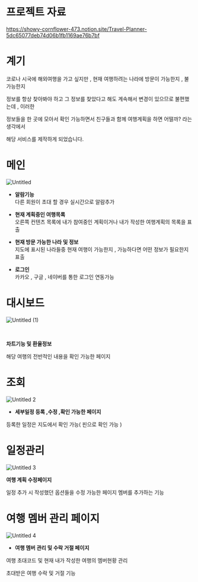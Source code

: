 # 프로젝트 자료 
https://showy-cornflower-473.notion.site/Travel-Planner-5dc65077deb74d06b1fb1169ae76b7bf

# 계기

코로나 시국에 해외여행을 가고 싶지만 , 현재 여행하려는 나라에 방문이 가능한지 , 불가능한지

정보를 항상 찾아봐야 하고 그 정보를 찾았다고 해도 계속해서 변경이 있으므로 불편했는데 , 이러한 

정보들을 한 곳에 모아서 확인 가능하면서 친구들과 함께 여행계획을 하면 어떨까? 라는 생각에서 

해당 서비스를 제작하게 되었습니다.

# **메인**
![Untitled](https://user-images.githubusercontent.com/65999018/186151673-472a4a93-4eef-432e-96f1-a7b7a6deb345.png)



- **알람기능** </br>
다른 회원이 초대 할 경우 실시간으로 알람추가

- **현재 계획중인 여행목록** </br>
오른쪽 컨텐츠 목록에 내가 참여중인 계획이거나 내가 작성한 여행계획의 목록을 표출

- **현재 방문 가능한 나라 및 정보** </br>
지도에 표시된 나라들중 현재 여행이 가능한지 , 가능하다면 어떤 정보가 필요한지 표출

- **로그인** </br>
카카오 , 구글 , 네이버를 통한 로그인 연동가능

# **대시보드**

![Untitled (1)](https://user-images.githubusercontent.com/65999018/187058410-3eaf492b-2167-42ac-933b-6ead5e744cd0.png)


</br>

**차트기능 및 환율정보**

해당 여행의 전반적인 내용을 확인 가능한 페이지

# 조회

![Untitled 2](https://user-images.githubusercontent.com/65999018/186151808-3cf63578-cdf0-4bea-9a34-9addd662b41e.png)
</br>

 - **세부일정 등록 ,수정 ,확인 가능한 페이지**

등록한 일정은 지도에서 확인 가능( 핀으로 확인 가능 )
</br>

# 일정관리

![Untitled 3](https://user-images.githubusercontent.com/65999018/186152344-bfb25479-5f8f-4c9c-9be6-027183371dcd.png)



**여행 계획 수정페이지** 

일정 추가 시 작성했던 옵션들을 수정 가능한 페이지
멤버를 추가하는 기능
</br>
# 여행 멤버 관리 페이지

![Untitled 4](https://user-images.githubusercontent.com/65999018/186152226-84d39843-4d06-4404-822f-5be211429ad9.png)


 - **여행 멤버 관리 및 수락 거절 페이지**

여행 초대코드 및 현재 내가 작성한 여행의 멤버현황 관리

초대받은 여행 수락 및 거절 기능
